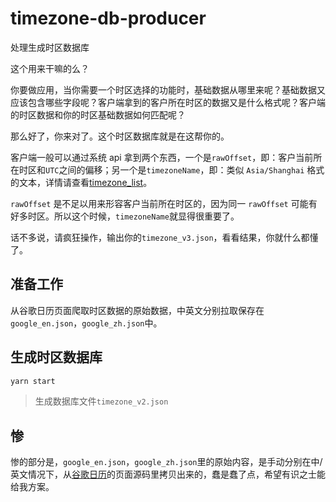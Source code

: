 # timezone-db-producer

处理生成时区数据库

这个用来干嘛的么？

你要做应用，当你需要一个时区选择的功能时，基础数据从哪里来呢？基础数据又应该包含哪些字段呢？客户端拿到的客户所在时区的数据又是什么格式呢？客户端的时区数据和你的时区基础数据如何匹配呢？

那么好了，你来对了。这个时区数据库就是在这帮你的。

客户端一般可以通过系统 api 拿到两个东西，一个是`rawOffset`，即：客户当前所在时区和`UTC`之间的偏移；另一个是`timezoneName`，即：类似 `Asia/Shanghai` 格式的文本，详情请查看[timezone_list](https://en.wikipedia.org/wiki/List_of_tz_database_time_zones)。

`rawOffset` 是不足以用来形容客户当前所在时区的，因为同一 `rawOffset` 可能有好多时区。所以这个时候，`timezoneName`就显得很重要了。

话不多说，请疯狂操作，输出你的`timezone_v3.json`，看看结果，你就什么都懂了。

## 准备工作

从谷歌日历页面爬取时区数据的原始数据，中英文分别拉取保存在`google_en.json`，`google_zh.json`中。

## 生成时区数据库

```bash
yarn start
```

> 生成数据库文件`timezone_v2.json`

## 惨

惨的部分是，`google_en.json`，`google_zh.json`里的原始内容，是手动分别在中/英文情况下，从[谷歌日历](https://calendar.google.com/calendar/r/settings?tab=cc)的页面源码里拷贝出来的，蠢是蠢了点，希望有识之士能给我方案。
